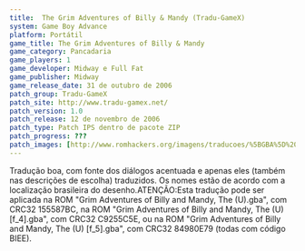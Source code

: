 ```yaml
---
title:  The Grim Adventures of Billy & Mandy (Tradu-GameX)
system: Game Boy Advance
platform: Portátil
game_title: The Grim Adventures of Billy & Mandy
game_category: Pancadaria
game_players: 1
game_developer: Midway e Full Fat
game_publisher: Midway
game_release_date: 31 de outubro de 2006
patch_group: Tradu-GameX
patch_site: http://www.tradu-gamex.net/
patch_version: 1.0
patch_release: 12 de novembro de 2006
patch_type: Patch IPS dentro de pacote ZIP
patch_progress: ???
patch_images: [http://www.romhackers.org/imagens/traducoes/%5BGBA%5D%20The%20Grim%20Adventures%20of%20Billy%20&%20Mandy%20-%20Tradu-GameX%20-%201.png,http://www.romhackers.org/imagens/traducoes/%5BGBA%5D%20The%20Grim%20Adventures%20of%20Billy%20&%20Mandy%20-%20Tradu-GameX%20-%202.png,http://www.romhackers.org/imagens/traducoes/%5BGBA%5D%20The%20Grim%20Adventures%20of%20Billy%20&%20Mandy%20-%20Tradu-GameX%20-%203.png]
---
```

Tradução boa, com fonte dos diálogos acentuada e apenas eles (também nas descrições de escolha) traduzidos. Os nomes estão de acordo com a localização brasileira do desenho.ATENÇÃO:Esta tradução pode ser aplicada na ROM "Grim Adventures of Billy and Mandy, The (U).gba", com CRC32 155587BC, na ROM "Grim Adventures of Billy and Mandy, The (U) [f_4].gba", com CRC32 C9255C5E, ou na ROM "Grim Adventures of Billy and Mandy, The (U) [f_5].gba", com CRC32 84980E79 (todas com código BIEE).